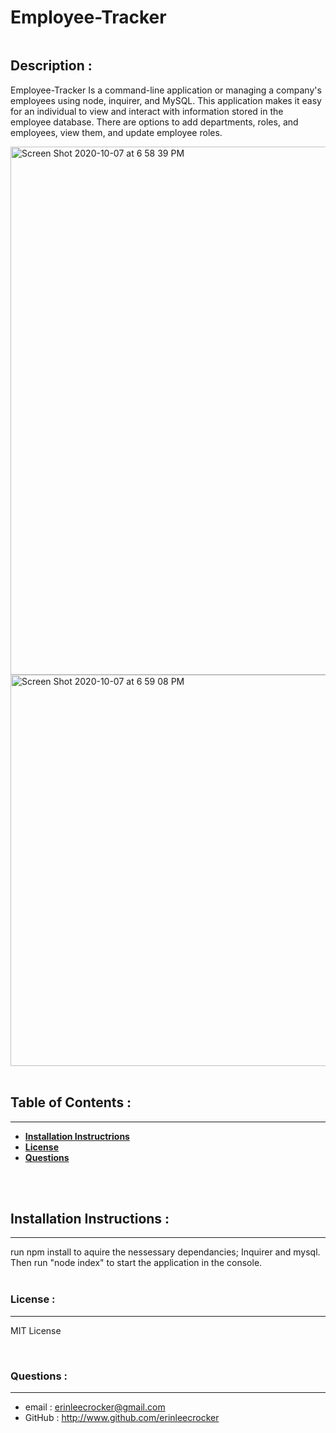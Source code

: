 # Employee-Tracker
![<ALT>](https://img.shields.io/badge/Licence-MIT-<COLOR>)
<br /> 
        
## Description :
    
Employee-Tracker Is a command-line application or managing a company's employees using node, inquirer, and MySQL. This application makes it easy for an individual to view and interact with information stored in the employee database. There are options to add departments, roles, and employees, view them, and update employee roles.

<img width="845" alt="Screen Shot 2020-10-07 at 6 58 39 PM" src="https://user-images.githubusercontent.com/69767328/95396729-848cbb00-08cf-11eb-8f69-cb61312b430b.png">
<img width="626" alt="Screen Shot 2020-10-07 at 6 59 08 PM" src="https://user-images.githubusercontent.com/69767328/95396714-7fc80700-08cf-11eb-839b-e6c231470e0e.png">
        
<br /> 
<br /> 
        
## Table of Contents :
---
- [**Installation Instructrions**](#Installation-Instructions)
- [**License**](#Licence)
- [**Questions**](#Questions)
        
<br /> 
<br /> 
        
## Installation Instructions :
---
run npm install to aquire the nessessary dependancies; Inquirer and mysql. Then run "node index" to start the application in the console.    
<br /> 
        
### License :
---
MIT License
        
<br /> 
        
### Questions :
---
* email : erinleecrocker@gmail.com 
* GitHub : http://www.github.com/erinleecrocker
